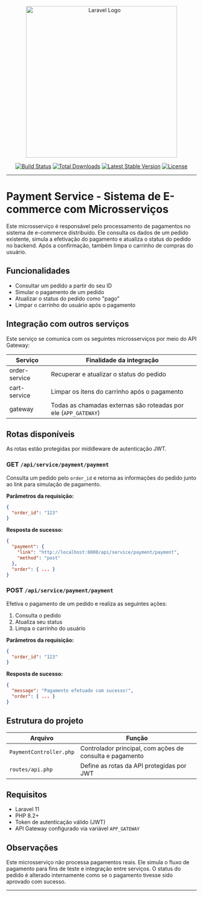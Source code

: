 <p align="center"><a href="https://laravel.com" target="_blank"><img src="https://raw.githubusercontent.com/laravel/art/master/logo-lockup/5%20SVG/2%20CMYK/1%20Full%20Color/laravel-logolockup-cmyk-red.svg" width="400" alt="Laravel Logo"></a></p>

<p align="center">
<a href="https://github.com/laravel/framework/actions"><img src="https://github.com/laravel/framework/workflows/tests/badge.svg" alt="Build Status"></a>
<a href="https://packagist.org/packages/laravel/framework"><img src="https://img.shields.io/packagist/dt/laravel/framework" alt="Total Downloads"></a>
<a href="https://packagist.org/packages/laravel/framework"><img src="https://img.shields.io/packagist/v/laravel/framework" alt="Latest Stable Version"></a>
<a href="https://packagist.org/packages/laravel/framework"><img src="https://img.shields.io/packagist/l/laravel/framework" alt="License"></a>
</p>

---

# Payment Service - Sistema de E-commerce com Microsserviços

Este microsserviço é responsável pelo processamento de pagamentos no sistema de e-commerce distribuído. Ele consulta os dados de um pedido existente, simula a efetivação do pagamento e atualiza o status do pedido no backend. Após a confirmação, também limpa o carrinho de compras do usuário.

## Funcionalidades

* Consultar um pedido a partir do seu ID
* Simular o pagamento de um pedido
* Atualizar o status do pedido como "pago"
* Limpar o carrinho do usuário após o pagamento

## Integração com outros serviços

Este serviço se comunica com os seguintes microsserviços por meio do API Gateway:

| Serviço       | Finalidade da integração                                        |
| ------------- | --------------------------------------------------------------- |
| order-service | Recuperar e atualizar o status do pedido                        |
| cart-service  | Limpar os itens do carrinho após o pagamento                    |
| gateway       | Todas as chamadas externas são roteadas por ele (`APP_GATEWAY`) |

## Rotas disponíveis

As rotas estão protegidas por middleware de autenticação JWT.

### GET `/api/service/payment/payment`

Consulta um pedido pelo `order_id` e retorna as informações do pedido junto ao link para simulação de pagamento.

**Parâmetros da requisição:**

```json
{
  "order_id": "123"
}
```

**Resposta de sucesso:**

```json
{
  "payment": {
    "link": "http://localhost:8000/api/service/payment/payment",
    "method": "post"
  },
  "order": { ... }
}
```

### POST `/api/service/payment/payment`

Efetiva o pagamento de um pedido e realiza as seguintes ações:

1. Consulta o pedido
2. Atualiza seu status
3. Limpa o carrinho do usuário

**Parâmetros da requisição:**

```json
{
  "order_id": "123"
}
```

**Resposta de sucesso:**

```json
{
  "message": "Pagamento efetuado com sucesso!",
  "order": { ... }
}
```

## Estrutura do projeto

| Arquivo                 | Função                                                   |
| ----------------------- | -------------------------------------------------------- |
| `PaymentController.php` | Controlador principal, com ações de consulta e pagamento |
| `routes/api.php`        | Define as rotas da API protegidas por JWT                |

## Requisitos

* Laravel 11
* PHP 8.2+
* Token de autenticação válido (JWT)
* API Gateway configurado via variável `APP_GATEWAY`

## Observações

Este microsserviço não processa pagamentos reais. Ele simula o fluxo de pagamento para fins de teste e integração entre serviços. O status do pedido é alterado internamente como se o pagamento tivesse sido aprovado com sucesso.

---
